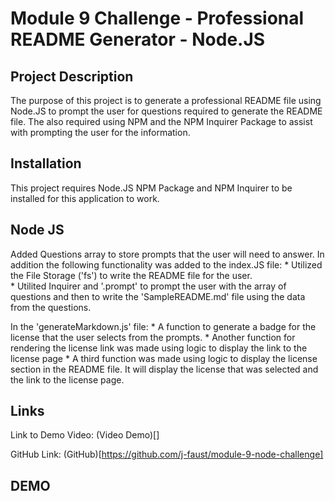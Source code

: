 # Module 9 Challenge - Professional README Generator - Node.JS

## Project Description 

The purpose of this project is to generate a professional README file using Node.JS to prompt the user for questions required to generate the README file.  The also required using NPM and the NPM Inquirer Package to assist with prompting the user for the information. 

## Installation

This project requires Node.JS NPM Package and NPM Inquirer to be installed for this application to work.

## Node JS

Added Questions array to store prompts that the user will need to answer. In addition the following functionality was added to the index.JS file: 
    * Utilized the File Storage ('fs') to write the README file for the user.  
    * Utilited Inquirer and '.prompt' to prompt the user with the array of questions and then to write the 'SampleREADME.md' file using the data from the questions. 

In the 'generateMarkdown.js' file:
    * A function to generate a badge for the license that the user selects from the prompts.
    * Another function for rendering the license link was made using logic to display the link to the license page 
    * A third function was made using logic to display the license section in the README file.  It will display the license that was selected and the link to the license page. 

## Links 

Link to Demo Video: (Video Demo)[]

GitHub Link: (GitHub)[https://github.com/j-faust/module-9-node-challenge]

## DEMO


